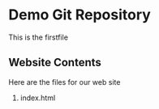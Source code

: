# Demo Git Repository



This is the firstfile



## Website Contents


Here are the files for our web site


1. index.html

